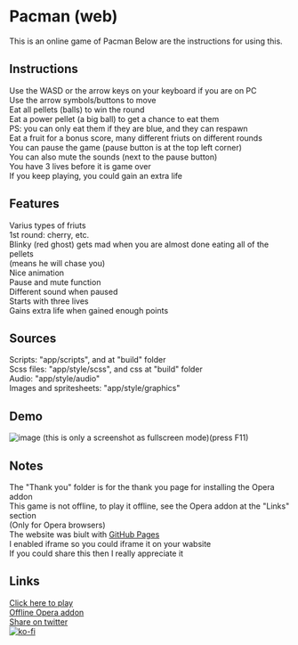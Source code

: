 # Pacman (web)
This is an online game of Pacman
Below are the instructions for using this. 
## Instructions
Use the WASD or the arrow keys on your keyboard if you are on PC
<br>Use the arrow symbols/buttons to move
<br>Eat all pellets (balls) to win the round
<br>Eat a power pellet (a big ball) to get a chance to eat them
<br>PS: you can only eat them if they are blue, and they can respawn
<br>Eat a fruit for a bonus score, many different friuts on different rounds
<br>You can pause the game (pause button is at the top left corner)
<br>You can also mute the sounds (next to the pause button)
<br>You have 3 lives before it is game over
<br>If you keep playing, you could gain an extra life
## Features
Varius types of friuts
<br>1st round: cherry, etc.
<br>Blinky (red ghost) gets mad when you are almost done eating all of the pellets
<br>(means he will chase you)
<br>Nice animation
<br>Pause and mute function
<br>Different sound when paused
<br>Starts with three lives
<br>Gains extra life when gained enough points
## Sources
Scripts: "app/scripts", and at "build" folder
<br>Scss files: "app/style/scss", and css at "build" folder
<br>Audio: "app/style/audio"
<br>Images and spritesheets: "app/style/graphics"
## Demo
![image](https://user-images.githubusercontent.com/92959844/152112411-5c52087d-2f2c-49c2-b8df-a2e9bbfc55d5.png)
(this is only a screenshot as fullscreen mode)(press F11)
## Notes
The "Thank you" folder is for the thank you page for installing the Opera addon
<br>This game is not offline, to play it offline, see the Opera addon at the "Links" section
<br>(Only for Opera browsers)
<br>The website was biult with [GitHub Pages](https://pages.github.com/)
<br>I enabled iframe so you could iframe it on your wabsite
<br>If you could share this then I really appreciate it
## Links
[Click here to play](https://nicerwritter27.github.io/web-pacman/)
<br>[Offline Opera addon](https://addons.opera.com/en/extensions/details/pacman/)
<br>[Share on twitter](https://twitter.com/compose/tweet)
<br>[![ko-fi](https://ko-fi.com/img/githubbutton_sm.svg)](https://ko-fi.com/U7U474RHW)
